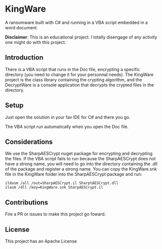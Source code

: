 # KingWare
A ransomware built with C# and running in a VBA script embedded in a word document.

**Disclaimer**: This is an educational project. I totally disengage of any activity one might do with this project.

## Introduction
There is a VBA script that runs in the Doc file, encrypting a specific directory (you need to change it for your personnal needs).
The KingWare project is the class library containing the crypting algorithm, and the DecryptWare is a console application that 
decrypts the crypted files in the directory.

## Setup
Just open the solution in your fav IDE for C# and there you go.

The VBA script run automatically when you open the Doc file.

## Considerations
We use the SharpAESCrypt nuget package for encrypting and decrypting the files. If the VBA script fails to run because
the SharpAESCrypt does not have a strong name, you will need to go into the directory containing the .dll of the package 
and register a strong name. 
You can copy the KingWare.snk file in the KingWare folder into the SharpAESCrypt package and run:
```console
ildasm /all /out=SharpAESCrypt.il SharptAESCrypt.dll
ilasm /dll /key=KingWare.snk SharpAESCrypt.il
```

## Contributions
Fire a PR or issues to make this project go foward.

## License
This project has an Apache License
